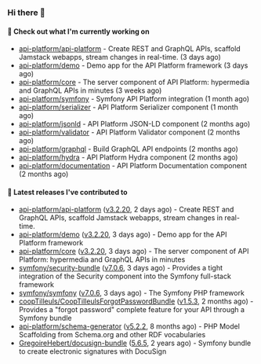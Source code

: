 ### Hi there 👋

#### 👷 Check out what I'm currently working on

- [api-platform/api-platform](https://github.com/api-platform/api-platform) - Create REST and GraphQL APIs, scaffold Jamstack webapps, stream changes in real-time. (3 days ago)
- [api-platform/demo](https://github.com/api-platform/demo) - Demo app for the API Platform framework (3 days ago)
- [api-platform/core](https://github.com/api-platform/core) - The server component of API Platform: hypermedia and GraphQL APIs in minutes (3 weeks ago)
- [api-platform/symfony](https://github.com/api-platform/symfony) - Symfony API Platform integration (1 month ago)
- [api-platform/serializer](https://github.com/api-platform/serializer) - API Platform Serializer component (1 month ago)
- [api-platform/jsonld](https://github.com/api-platform/jsonld) - API Platform JSON-LD component (2 months ago)
- [api-platform/validator](https://github.com/api-platform/validator) - API Platform Validator component (2 months ago)
- [api-platform/graphql](https://github.com/api-platform/graphql) - Build GraphQL API endpoints (2 months ago)
- [api-platform/hydra](https://github.com/api-platform/hydra) - API Platform Hydra component (2 months ago)
- [api-platform/documentation](https://github.com/api-platform/documentation) - API Platform Documentation component (2 months ago)

#### 🔭 Latest releases I've contributed to

- [api-platform/api-platform](https://github.com/api-platform/api-platform) ([v3.2.20](https://github.com/api-platform/api-platform/releases/tag/v3.2.20), 2 days ago) - Create REST and GraphQL APIs, scaffold Jamstack webapps, stream changes in real-time.
- [api-platform/demo](https://github.com/api-platform/demo) ([v3.2.20](https://github.com/api-platform/demo/releases/tag/v3.2.20), 3 days ago) - Demo app for the API Platform framework
- [api-platform/core](https://github.com/api-platform/core) ([v3.2.20](https://github.com/api-platform/core/releases/tag/v3.2.20), 3 days ago) - The server component of API Platform: hypermedia and GraphQL APIs in minutes
- [symfony/security-bundle](https://github.com/symfony/security-bundle) ([v7.0.6](https://github.com/symfony/security-bundle/releases/tag/v7.0.6), 3 days ago) - Provides a tight integration of the Security component into the Symfony full-stack framework
- [symfony/symfony](https://github.com/symfony/symfony) ([v7.0.6](https://github.com/symfony/symfony/releases/tag/v7.0.6), 3 days ago) - The Symfony PHP framework
- [coopTilleuls/CoopTilleulsForgotPasswordBundle](https://github.com/coopTilleuls/CoopTilleulsForgotPasswordBundle) ([v1.5.3](https://github.com/coopTilleuls/CoopTilleulsForgotPasswordBundle/releases/tag/v1.5.3), 2 months ago) - Provides a &#34;forgot password&#34; complete feature for your API through a Symfony bundle
- [api-platform/schema-generator](https://github.com/api-platform/schema-generator) ([v5.2.2](https://github.com/api-platform/schema-generator/releases/tag/v5.2.2), 8 months ago) - PHP Model Scaffolding from Schema.org and other RDF vocabularies
- [GregoireHebert/docusign-bundle](https://github.com/GregoireHebert/docusign-bundle) ([5.6.5](https://github.com/GregoireHebert/docusign-bundle/releases/tag/5.6.5), 2 years ago) - Symfony bundle to create electronic signatures with DocuSign

